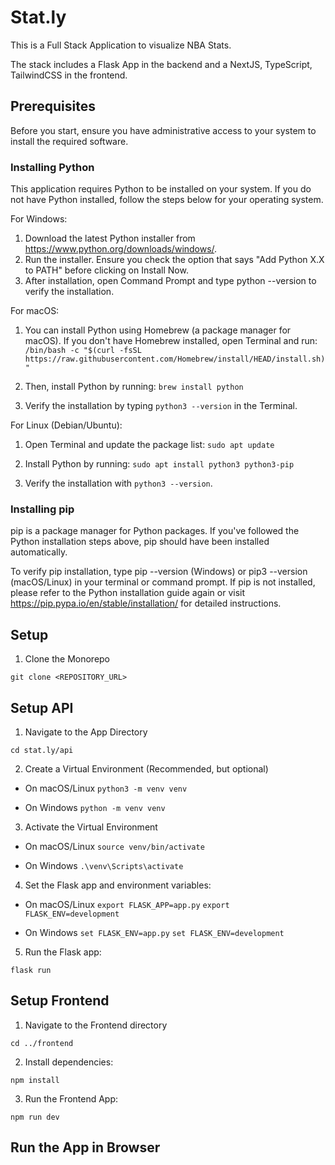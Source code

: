 # Stat.ly

This is a Full Stack Application to visualize NBA Stats.

The stack includes a Flask App in the backend and a NextJS, TypeScript, TailwindCSS in the frontend.

## Prerequisites

Before you start, ensure you have administrative access to your system to install the required software.

### Installing Python

This application requires Python to be installed on your system. If you do not have Python installed, follow the steps below for your operating system.

For Windows:

1. Download the latest Python installer from https://www.python.org/downloads/windows/.
2. Run the installer. Ensure you check the option that says "Add Python X.X to PATH" before clicking on Install Now.
3. After installation, open Command Prompt and type python --version to verify the installation.

For macOS:

1. You can install Python using Homebrew (a package manager for macOS). If you don't have Homebrew installed, open Terminal and run:
   `/bin/bash -c "$(curl -fsSL https://raw.githubusercontent.com/Homebrew/install/HEAD/install.sh)"`

2. Then, install Python by running:
   `brew install python`

3. Verify the installation by typing `python3 --version` in the Terminal.

For Linux (Debian/Ubuntu):

1. Open Terminal and update the package list:
   `sudo apt update`

2. Install Python by running:
   `sudo apt install python3 python3-pip`

3. Verify the installation with `python3 --version`.

### Installing pip

pip is a package manager for Python packages. If you've followed the Python installation steps above, pip should have been installed automatically.

To verify pip installation, type pip --version (Windows) or pip3 --version (macOS/Linux) in your terminal or command prompt. If pip is not installed, please refer to the Python installation guide again or visit https://pip.pypa.io/en/stable/installation/ for detailed instructions.

## Setup

1. Clone the Monorepo

```git clone <REPOSITORY_URL>```

## Setup API

1. Navigate to the App Directory

```cd stat.ly/api```

2. Create a Virtual Environment (Recommended, but optional)

- On macOS/Linux
```python3 -m venv venv```

- On Windows
```python -m venv venv```

3. Activate the Virtual Environment

- On macOS/Linux
```source venv/bin/activate```

- On Windows
```.\venv\Scripts\activate```

4. Set the Flask app and environment variables:

- On macOS/Linux
```export FLASK_APP=app.py```
```export FLASK_ENV=development```

- On Windows
```set FLASK_ENV=app.py```
```set FLASK_ENV=development```

5. Run the Flask app:

```flask run```

## Setup Frontend

1. Navigate to the Frontend directory

```cd ../frontend```

2. Install dependencies:

```npm install```

3. Run the Frontend App:

```npm run dev```

## Run the App in Browser
